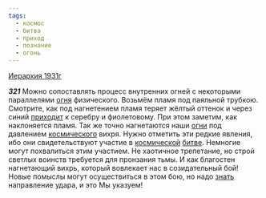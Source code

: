 ```yaml
---
tags:
  - космос
  - битва
  - приход
  - познание
  - огонь
---
```


[Иерархия 1931г](/agni/1931)

___321___
Можно сопоставлять процесс внутренних огней с некоторыми параллелями [огня](/tag/#огонь) физического. Возьмём пламя под паяльной трубкою. Смотрите, как под нагнетением пламя теряет жёлтый оттенок и через синий [приходит](/tag/#приход) к серебру и фиолетовому. При этом заметим, как наклоняется пламя. Так же точно нагнетаются наши [огни](/tag/#огонь) под давлением [космического](/tag/#космос) вихря. Нужно отметить эти редкие явления, ибо они свидетельствуют участие в [космической](/tag/#космос) [битве](/tag/#битва). Немногие могут похвалиться этим участием. Не хаотичное трепетание, но строй светлых воинств требуется для пронзания тьмы. И как благостен нагнетающий вихрь, который вовлекает нас в созидательный бой! Новые помыслы могут осуществиться в этом бою, но надо [знать](/tag/#познание) направление удара, и это Мы указуем!   

